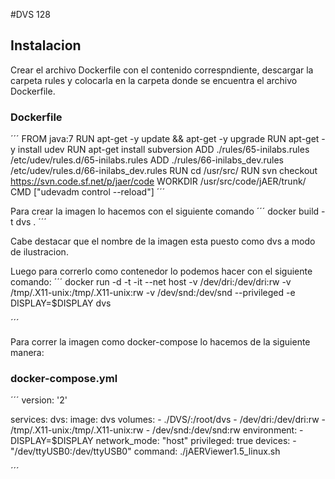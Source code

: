 #DVS 128

## Instalacion


Crear el archivo Dockerfile con el contenido correspndiente, descargar la carpeta rules y colocarla en la carpeta donde se encuentra el archivo Dockerfile.

### Dockerfile
´´´
FROM java:7
RUN apt-get -y update && apt-get -y upgrade
RUN apt-get -y install udev
RUN apt-get install subversion
ADD ./rules/65-inilabs.rules /etc/udev/rules.d/65-inilabs.rules
ADD ./rules/66-inilabs_dev.rules /etc/udev/rules.d/66-inilabs_dev.rules
RUN cd /usr/src/
RUN svn checkout https://svn.code.sf.net/p/jaer/code
WORKDIR /usr/src/code/jAER/trunk/
CMD ["udevadm control --reload"]
´´´

Para crear la imagen lo hacemos con el siguiente comando
´´´
docker build -t dvs .
´´´

Cabe destacar que el nombre de la imagen esta puesto como dvs a modo de ilustracion.

Luego para correrlo como contenedor lo podemos hacer con el siguiente comando:
´´´
docker run -d -t -it --net host -v /dev/dri:/dev/dri:rw -v /tmp/.X11-unix:/tmp/.X11-unix:rw -v /dev/snd:/dev/snd --privileged -e DISPLAY=$DISPLAY dvs

´´´

Para correr la imagen como docker-compose lo hacemos de la siguiente manera:

### docker-compose.yml

´´´
version: '2'

services:
  dvs:
    image: dvs
    volumes:
      - ./DVS/:/root/dvs
      - /dev/dri:/dev/dri:rw
      - /tmp/.X11-unix:/tmp/.X11-unix:rw
      - /dev/snd:/dev/snd:rw
    environment:
      - DISPLAY=$DISPLAY
    network_mode: "host"
    privileged: true
    devices:
      - "/dev/ttyUSB0:/dev/ttyUSB0"
    command: ./jAERViewer1.5_linux.sh

´´´

